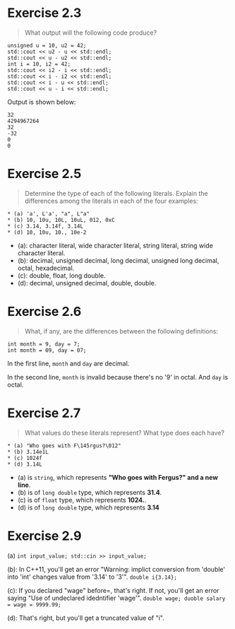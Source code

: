 # Exercise 2.3
> What output will the following code produce?
```
unsigned u = 10, u2 = 42;
std::cout << u2 - u << std::endl;
std::cout << u - u2 << std::endl;
int i = 10, i2 = 42;
std::cout << i2 - i << std::endl;
std::cout << i - i2 << std::endl;
std::cout << i - u << std::endl;
std::cout << u - i << std::endl;
```

Output is shown below:
```
32
4294967264
32
-32
0
0
```

# Exercise 2.5
> Determine the type of each of the following literals. Explain the differences among the literals in each of the four examples:
```
* (a) 'a', L'a', "a", L"a"
* (b) 10, 10u, 10L, 10uL, 012, 0xC
* (c) 3.14, 3.14f, 3.14L
* (d) 10, 10u, 10., 10e-2
```

* (a): character literal, wide character literal, string literal, string wide character literal.
* (b): decimal, unsigned decimal, long decimal, unsigned long decimal, octal, hexadecimal.
* (c): double, float, long double.
* (d): decimal, unsigned decimal, double, double.

# Exercise 2.6
> What, if any, are the differences between the following definitions:
```
int month = 9, day = 7;
int month = 09, day = 07;
```

In the first line, `month` and `day` are decimal.

In the second line, `month` is invalid because there's no '9' in octal. And `day` is octal.

# Exercise 2.7
> What values do these literals represent? What type does each have?
```
* (a) "Who goes with F\145rgus?\012"
* (b) 3.14e1L
* (c) 1024f
* (d) 3.14L
```

* (a) is `string`, which represents **"Who goes with Fergus?" and a new line**.
* (b) is of `long double` type, which represents **31.4**.
* (c) is of `float` type, which represents **1024.**.
* (d) is of `long double` type, which represents **3.14**

# Exercise 2.9
(a)
    ```
     int input_value;
     std::cin >> input_value;
    ```

(b): In C++11, you'll get an error "Warning: implict conversion from 'double' into 'int' changes value from '3.14' to '3'".
     ```
     double i{3.14};
     ```

(c): If you declared "wage" before=, that's right. If not, you'll get an error saying "Use of undeclared idedntifier 'wage'".
     ```
      double wage;
      duoble salary = wage = 9999.99;
     ```

(d): That's right, but you'll get a truncated value of "i".
